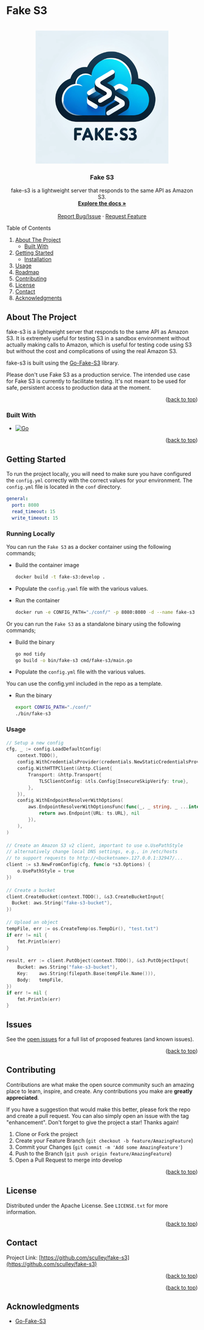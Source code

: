 # Fake S3

<!-- PROJECT LOGO -->
<br />
<div align="center">
  <a href="https://github.com/sculley/fake-s3">
    <img src="https://raw.githubusercontent.com/sculley/fake-s3/main/images/logo.png" alt="Logo" width="350" height="350">
  </a>

<h3 align="center">Fake S3</h3>

  <p align="center">
    fake-s3 is a lightweight server that responds to the same API as Amazon S3.
    <br />
    <a href="https://github.com/sculley/fake-s3"><strong>Explore the docs »</strong></a>
    <br />
    <br />
    <a href="https://github.com/sculley/fake-s3/issues">Report Bug/Issue</a>
    ·
    <a href="https://github.com/sculley/fake-s3/pulls">Request Feature</a>
  </p>
</div>

<!-- TABLE OF CONTENTS -->

<summary>Table of Contents</summary>
<ol>
  <li>
    <a href="#about-the-project">About The Project</a>
    <ul>
      <li><a href="#built-with">Built With</a></li>
    </ul>
  </li>
  <li>
    <a href="#getting-started">Getting Started</a>
    <ul>
      <li><a href="#installation">Installation</a></li>
    </ul>
  </li>
  <li><a href="#usage">Usage</a></li>
  <li><a href="#roadmap">Roadmap</a></li>
  <li><a href="#contributing">Contributing</a></li>
  <li><a href="#license">License</a></li>
  <li><a href="#contact">Contact</a></li>
  <li><a href="#acknowledgments">Acknowledgments</a></li>
</ol>


<!-- ABOUT THE PROJECT -->
## About The Project

fake-s3 is a lightweight server that responds to the same API as Amazon S3. It is extremely useful for testing S3 in a sandbox environment without actually making calls to Amazon, which is useful for testing code using S3 but without the cost and complications of using the real Amazon S3.

fake-s3 is built using the [Go-Fake-S3] library.

Please don't use Fake S3 as a production service. The intended use case for Fake S3 is currently to facilitate testing. It's not meant to be used for safe, persistent access to production data at the moment.

<p align="right">(<a href="#readme-top">back to top</a>)</p>

### Built With

* [![Go][Go-Badge]][Go-url]

<p align="right">(<a href="#readme-top">back to top</a>)</p>

<!-- GETTING STARTED -->
## Getting Started

To run the project locally, you will need to make sure you have configured the `config.yml` correctly with the correct values for your environment. The `config.yml` file is located in the `conf` directory.

```yaml
general:
  port: 8080
  read_timeout: 15
  write_timeout: 15
```

### Running Locally

You can run the `Fake S3` as a docker container using the following commands;

* Build the container image

  ```sh
  docker build -t fake-s3:develop .
  ```

* Populate the `config.yaml` file with the various values.

* Run the container

  ```sh
  docker run -e CONFIG_PATH="./conf/" -p 8080:8080 -d --name fake-s3 fake-s3:develop
  ```

Or you can run the `Fake S3` as a standalone binary using the following commands;

* Build the binary

  ```sh
  go mod tidy
  go build -o bin/fake-s3 cmd/fake-s3/main.go
  ```

* Populate the `config.yml` file with the various values.

You can use the config.yml included in the repo as a template.

* Run the binary

  ```sh
  export CONFIG_PATH="./conf/"
  ./bin/fake-s3
  ```

### Usage

```go
// Setup a new config
cfg, _ := config.LoadDefaultConfig(
	context.TODO(),
    config.WithCredentialsProvider(credentials.NewStaticCredentialsProvider("KEY", "SECRET", "SESSION")),
    config.WithHTTPClient(&http.Client{
        Transport: &http.Transport{
            TLSClientConfig: &tls.Config{InsecureSkipVerify: true},
        },
    }),
    config.WithEndpointResolverWithOptions(
        aws.EndpointResolverWithOptionsFunc(func(_, _ string, _ ...interface{}) (aws.Endpoint, error) {
            return aws.Endpoint{URL: ts.URL}, nil
        }),
    ),
)

// Create an Amazon S3 v2 client, important to use o.UsePathStyle
// alternatively change local DNS settings, e.g., in /etc/hosts
// to support requests to http://<bucketname>.127.0.0.1:32947/...
client := s3.NewFromConfig(cfg, func(o *s3.Options) {
	o.UsePathStyle = true
})

// Create a bucket
client.CreateBucket(context.TODO(), &s3.CreateBucketInput{
  Bucket: aws.String("fake-s3-bucket"),
})

// Upload an object
tempFile, err := os.CreateTemp(os.TempDir(), "test.txt")
if err != nil {
	fmt.Println(err)
}

result, err := client.PutObject(context.TODO(), &s3.PutObjectInput{
	Bucket: aws.String("fake-s3-bucket"),
	Key:    aws.String(filepath.Base(tempFile.Name())),
	Body:   tempFile,
})
if err != nil {
	fmt.Println(err)
}
```

<!-- ROADMAP -->
## Issues

See the [open issues](https://github.com/sculley/fake-s3/issues) for a full list of proposed features (and known issues).

<p align="right">(<a href="#readme-top">back to top</a>)</p>

<!-- CONTRIBUTING -->
## Contributing

Contributions are what make the open source community such an amazing place to learn, inspire, and create. Any contributions you make are **greatly appreciated**.

If you have a suggestion that would make this better, please fork the repo and create a pull request. You can also simply open an issue with the tag "enhancement".
Don't forget to give the project a star! Thanks again!

1. Clone or Fork the project
2. Create your Feature Branch (`git checkout -b feature/AmazingFeature`)
3. Commit your Changes (`git commit -m 'Add some AmazingFeature'`)
4. Push to the Branch (`git push origin feature/AmazingFeature`)
5. Open a Pull Request to merge into develop

<p align="right">(<a href="#readme-top">back to top</a>)</p>

<!-- LICENSE -->
## License

Distributed under the Apache License. See `LICENSE.txt` for more information.

<p align="right">(<a href="#readme-top">back to top</a>)</p>

<!-- CONTACT -->
## Contact

Project Link: [https://github.com/sculley/fake-s3](https://github.com/sculley/fake-s3)

<p align="right">(<a href="#readme-top">back to top</a>)</p>

<p align="right">(<a href="#readme-top">back to top</a>)</p>

<!-- ACKNOWLEDGMENTS -->
## Acknowledgments

* [Go-Fake-S3]

<!-- MARKDOWN LINKS & IMAGES -->
[Go-Badge]: https://img.shields.io/badge/Go-00ADD8?style=for-the-badge&logo=go&logoColor=white
[Go-url]: https://go.dev
[Go-Fake-S3]: https://github.com/johannesboyne/gofakes3
